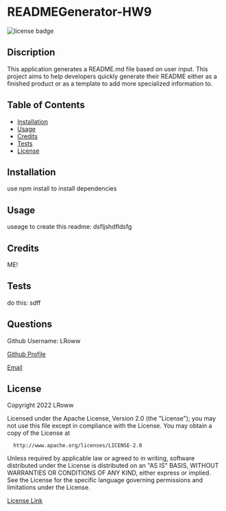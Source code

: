# READMEGenerator-HW9
  ![license badge](https://img.shields.io/badge/license-Apache-blue)

  ## Discription
  This application generates a README.md file based on user input. This project aims to help developers quickly generate their README either as a finished product or as a template to add more specialized information to. 

  ## Table of Contents
  - [Installation](#installation)
  - [Usage](#usage)
  - [Credits](#credits)
  - [Tests](#tests)
  - [License](#license)

  ## Installation
  use npm install to install dependencies

  ## Usage 
  useage to create this readme: dsfljshdfldsfg

  ## Credits
  ME!

  ## Tests
  do this: sdff

  ## Questions
  Github Username: LRoww

  [Github Profile](https://github.com/LRoww)

  [Email](mailto:laurarowe96@gmail.com)

  ## License
  Copyright 2022 LRoww

  Licensed under the Apache License, Version 2.0 (the "License");
  you may not use this file except in compliance with the License.
  You may obtain a copy of the License at
  
      http://www.apache.org/licenses/LICENSE-2.0
  
  Unless required by applicable law or agreed to in writing, software
  distributed under the License is distributed on an "AS IS" BASIS,
  WITHOUT WARRANTIES OR CONDITIONS OF ANY KIND, either express or implied.
  See the License for the specific language governing permissions and
  limitations under the License.
  
  [License Link](http://www.apache.org/licenses/LICENSE-2.0)
